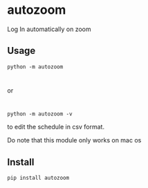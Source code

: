 # autozoom
Log In automatically on zoom

## Usage
```
python -m autozoom
```
#
or
#
```
python -m autozoom -v
```
to edit the schedule in csv format.

Do note that this module only works on mac os

## Install

```
pip install autozoom
